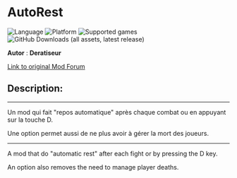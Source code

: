 # AutoRest

![Language](https://img.shields.io/static/v1?label=language&message=english%20%7C%20french%20%7C%20&color=informational)
![Platform](https://img.shields.io/static/v1?label=platform&message=windows%20%7C%20macOS%20%7C%20&color=informational)
![Supported games](https://img.shields.io/static/v1?label=supported%20games&message=BG2%20%7C%20BGT%20%7C%20BGEE%20%7C%20BG2EE%20%7C%20EET%20%7C%20IWDEE%20%7PSTEE%20%7C&color=dodgerblue)
![GitHub Downloads (all assets, latest release)](https://img.shields.io/github/downloads/Deratiseur/AutoRest/total)

**Autor** : **Deratiseur**

[Link to original Mod Forum](https://www.baldursgateworld.fr/viewtopic.php?t=33320)


## Description:
------------

Un mod qui fait "repos automatique" après chaque combat ou en appuyant sur la touche D.

Une option permet aussi de ne plus avoir à gérer la mort des joueurs.

------------

A mod that do "automatic rest" after each fight or by pressing the D key.

An option also removes the need to manage player deaths.
